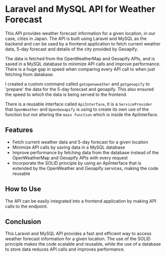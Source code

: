 
# Laravel and MySQL API for Weather Forecast

This API provides weather forecast information for a given location, in our case, cities in Japan. The API is built using Laravel and MySQL as the backend and can be used by a frontend application to fetch current weather data, 5-day forecast and details of the city provided by Geoapify. 

The data is fetched from the OpenWeatherMap and Geoapify APIs, and is saved in a MySQL database to minimize API calls and improve performance. There is a huge gap in speed when comparing every API call to when just fetching from database.

I created a custom command called `getopenweather` and `getgeoapify` to 'prepare' the data for the 5-day forecast and geoapify. This also ensured the speed to which the data is being served to the frontend.

There is a reusable interface called `ApiInterface`, it is a `ServiceProvider` that `OpenWeather` and `OpenGeoapify` is using to create its own use of the function but not altering the `main function` which is inside the ApiInterface.

## Features
* Fetch current weather data and 5-day forecast for a given location
* Minimize API calls by saving data in a MySQL database
* Improve performance by fetching data from the database instead of the OpenWeatherMap and Geoapify APIs with every request
* Incorporate the SOLID principle by using an ApiInterface that is extended by the OpenWeather and Geoapify services, making the code reusable

## How to Use
The API can be easily integrated into a frontend application by making API calls to the endpoint. 

## Conclusion
This Laravel and MySQL API provides a fast and efficient way to access weather forecast information for a given location. The use of the SOLID principle makes the code scalable and reusable, while the use of a database to store data reduces API calls and improves performance.